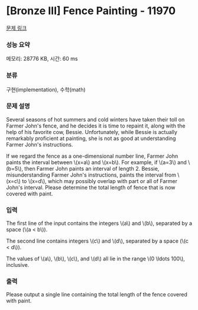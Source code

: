 # [Bronze III] Fence Painting - 11970 

[문제 링크](https://www.acmicpc.net/problem/11970) 

### 성능 요약

메모리: 28776 KB, 시간: 60 ms

### 분류

구현(implementation), 수학(math)

### 문제 설명

<p>Several seasons of hot summers and cold winters have taken their toll on Farmer John's fence, and he decides it is time to repaint it, along with the help of his favorite cow, Bessie. Unfortunately, while Bessie is actually remarkably proficient at painting, she is not as good at understanding Farmer John's instructions.</p>

<p>If we regard the fence as a one-dimensional number line, Farmer John paints the interval between \(x=a\) and \(x=b\). For example, if \(a=3\) and \(b=5\), then Farmer John paints an interval of length 2. Bessie, misunderstanding Farmer John's instructions, paints the interval from \(x=c\) to \(x=d\), which may possibly overlap with part or all of Farmer John's interval. Please determine the total length of fence that is now covered with paint.</p>

### 입력 

 <p>The first line of the input contains the integers \(a\) and \(b\), separated by a space (\(a < b\)).</p>

<p>The second line contains integers \(c\) and \(d\), separated by a space (\(c < d\)).</p>

<p>The values of \(a\), \(b\), \(c\), and \(d\) all lie in the range \(0 \ldots 100\), inclusive.</p>

### 출력 

 <p>Please output a single line containing the total length of the fence covered with paint.</p>

